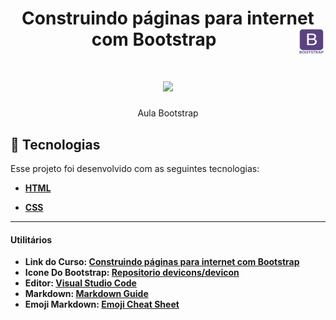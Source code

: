 
<h1 align="center">Construindo páginas para internet com Bootstrap<img alt="JS" align="right" height="40" width="45" src="https://github.com/devicons/devicon/blob/master/icons/bootstrap/bootstrap-plain-wordmark.svg"></h1>


<h1 align="center">
  <img src="./img/aula-bootstrap.gif">
</h1>

<p class="lead" align="center">Aula Bootstrap</p>

 ## 🚀 Tecnologias

Esse projeto foi desenvolvido com as seguintes tecnologias:

- **[HTML](https://www.w3schools.com/html/)**

- **[CSS](https://www.w3schools.com/css/)**

<hr/>

#### **Utilitários**

- **Link do Curso: [Construindo páginas para internet com Bootstrap](https://digitalinnovation.one/cursos/construindo-paginas-para-internet-com-bootstrap)**
- **Icone Do Bootstrap: [Repositorio devicons/devicon](https://github.com/devicons/devicon/tree/master/icons)**
- **Editor: [Visual Studio Code](https://code.visualstudio.com/)**
- **Markdown: [Markdown Guide](https://www.markdownguide.org/basic-syntax/)**
- **Emoji Markdown: [Emoji Cheat Sheet](https://github.com/ikatyang/emoji-cheat-sheet)**
